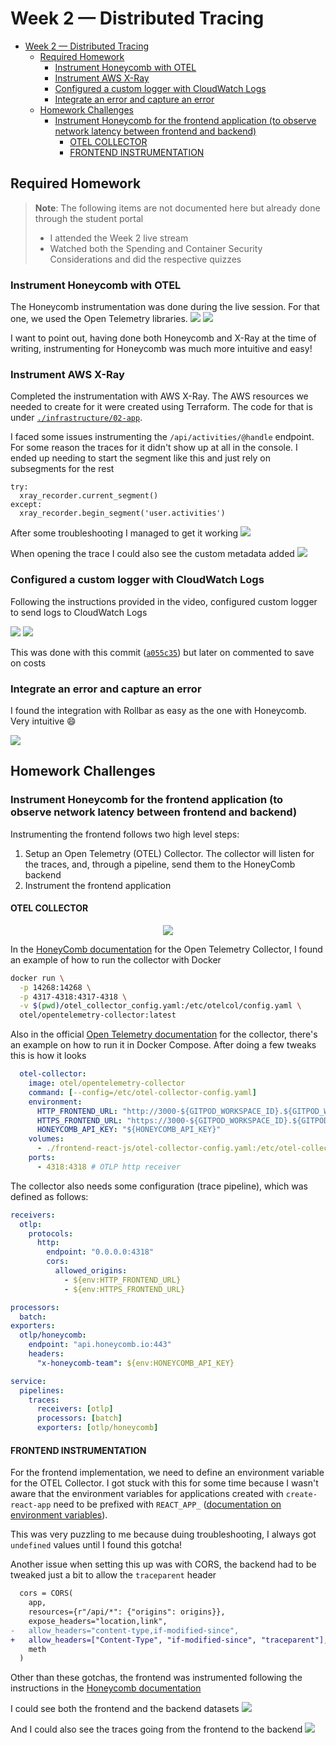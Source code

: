 # Week 2 — Distributed Tracing

- [Week 2 — Distributed Tracing](#week-2--distributed-tracing)
  - [Required Homework](#required-homework)
    - [Instrument Honeycomb with OTEL](#instrument-honeycomb-with-otel)
    - [Instrument AWS X-Ray](#instrument-aws-x-ray)
    - [Configured a custom logger with CloudWatch Logs](#configured-a-custom-logger-with-cloudwatch-logs)
    - [Integrate an error and capture an error](#integrate-an-error-and-capture-an-error)
  - [Homework Challenges](#homework-challenges)
    - [Instrument Honeycomb for the frontend application (to observe network latency between frontend and backend)](#instrument-honeycomb-for-the-frontend-application-to-observe-network-latency-between-frontend-and-backend)
      - [OTEL COLLECTOR](#otel-collector)
      - [FRONTEND INSTRUMENTATION](#frontend-instrumentation)


## Required Homework
> **Note**: The following items are not documented here but already done through the student portal
> - I attended the Week 2 live stream
> - Watched both the Spending and Container Security Considerations and did the respective quizzes

### Instrument Honeycomb with OTEL
The Honeycomb instrumentation was done during the live session. For that one, we used the Open Telemetry libraries.
![](./assets/week2/honeycomb-query.png)
![](./assets/week2/honeycomb-metadata.png)

I want to point out, having done both Honeycomb and X-Ray at the time of writing, instrumenting for Honeycomb was much more intuitive and easy!

### Instrument AWS X-Ray
Completed the instrumentation with AWS X-Ray. The AWS resources we needed to create for it were created using Terraform.
The code for that is under [`./infrastructure/02-app`](./../infrastructure/02-app/).

I faced some issues instrumenting the `/api/activities/@handle` endpoint. For some reason the traces for it didn't show up at all in the console.
I ended up needing to start the segment like this and just rely on subsegments for the rest
```
try:
  xray_recorder.current_segment()
except:
  xray_recorder.begin_segment('user.activities')
```
After some troubleshooting I managed to get it working
![](./assets/week2/xray-query.png)

When opening the trace I could also see the custom metadata added
![](./assets/week2/xray-metadata.png)

### Configured a custom logger with CloudWatch Logs

Following the instructions provided in the video, configured custom logger to send logs to CloudWatch Logs

![](./assets/week2/cloudwatch-logs-group.png)
![](./assets/week2/cloudwatch-logs-stream.png)

This was done with this commit ([`a055c35`](https://github.com/romogo17/aws-bootcamp-cruddur-2023/commit/a055c350a04667b78362fcfd016b77df25b2ef3d)) but later on commented to save on costs

### Integrate an error and capture an error

I found the integration with Rollbar as easy as the one with Honeycomb. Very intuitive :smile:

![](./assets/week2/rollbar-error.png)

## Homework Challenges

### Instrument Honeycomb for the frontend application (to observe network latency between frontend and backend)

Instrumenting the frontend follows two high level steps:
1. Setup an Open Telemetry (OTEL) Collector. The collector will listen for the traces, and, through a pipeline, send them to the HoneyComb backend
2. Instrument the frontend application

#### OTEL COLLECTOR

<p align="center">
  <img src="./assets/week2/basic-collector.jpeg">
</p>

In the [HoneyComb documentation](https://docs.honeycomb.io/getting-data-in/otel-collector/#running-the-collector) for the Open Telemetry Collector, I found an example of how to run the collector with Docker

```sh
docker run \
  -p 14268:14268 \
  -p 4317-4318:4317-4318 \
  -v $(pwd)/otel_collector_config.yaml:/etc/otelcol/config.yaml \
  otel/opentelemetry-collector:latest

```
Also in the official [Open Telemetry documentation](https://opentelemetry.io/docs/collector/getting-started/) for the collector, there's an example on how to run it in Docker Compose. After doing a few tweaks this is how it looks

```yaml
  otel-collector:
    image: otel/opentelemetry-collector
    command: [--config=/etc/otel-collector-config.yaml]
    environment:
      HTTP_FRONTEND_URL: "http://3000-${GITPOD_WORKSPACE_ID}.${GITPOD_WORKSPACE_CLUSTER_HOST}"
      HTTPS_FRONTEND_URL: "https://3000-${GITPOD_WORKSPACE_ID}.${GITPOD_WORKSPACE_CLUSTER_HOST}"
      HONEYCOMB_API_KEY: "${HONEYCOMB_API_KEY}"
    volumes:
      - ./frontend-react-js/otel-collector-config.yaml:/etc/otel-collector-config.yaml
    ports:
      - 4318:4318 # OTLP http receiver
```

The collector also needs some configuration (trace pipeline), which was defined as follows:

```yaml
receivers:
  otlp:
    protocols:
      http:
        endpoint: "0.0.0.0:4318"
        cors:
          allowed_origins:
            - ${env:HTTP_FRONTEND_URL}
            - ${env:HTTPS_FRONTEND_URL}

processors:
  batch:
exporters:
  otlp/honeycomb:
    endpoint: "api.honeycomb.io:443"
    headers:
      "x-honeycomb-team": ${env:HONEYCOMB_API_KEY}

service:
  pipelines:
    traces:
      receivers: [otlp]
      processors: [batch]
      exporters: [otlp/honeycomb]
```

#### FRONTEND INSTRUMENTATION
For the frontend implementation, we need to define an environment variable for the OTEL Collector. I got stuck with this for some time because I wasn't aware that the environment variables for applications created with `create-react-app` need to be prefixed with `REACT_APP_` ([documentation on environment variables](https://create-react-app.dev/docs/adding-custom-environment-variables/)).

This was very puzzling to me because duing troubleshooting, I always got `undefined` values until I found this gotcha!

Another issue when setting this up was with CORS, the backend had to be tweaked just a bit to allow the `traceparent` header

```diff
  cors = CORS(
    app,
    resources={r"/api/*": {"origins": origins}},
    expose_headers="location,link",
-   allow_headers="content-type,if-modified-since",
+   allow_headers=["Content-Type", "if-modified-since", "traceparent"],
    meth
  )
```

Other than these gotchas, the frontend was instrumented following the instructions in the [Honeycomb documentation](https://docs.honeycomb.io/getting-data-in/opentelemetry/browser-js/)

I could see both the frontend and the backend datasets
![](./assets/week2/honeycomb-datasets.png)

And I could also see the traces going from the frontend to the backend
![](./assets/week2/honeycomb-frontend-to-backend.png)